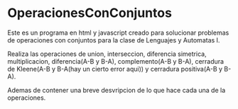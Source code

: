 # OperacionesConConjuntos
Este es un programa en html y javascript creado para solucionar problemas de operaciones con conjuntos para la clase de Lenguajes y Automatas I.

Realiza las operaciones de union, interseccion, diferencia simetrica, multiplicacion, diferencia(A-B y B-A), complemento(A-B y B-A), cerradura de Kleene(A-B y B-A(hay un cierto error aqui)) y cerradura positiva(A-B y B-A).

Ademas de contener una breve desvripcion de lo que hace cada una de la operaciones.
